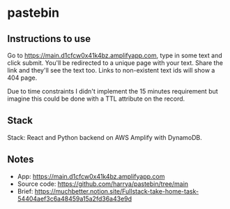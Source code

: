 # pastebin

## Instructions to use

Go to https://main.d1cfcw0x41k4bz.amplifyapp.com, type in some text and click submit. You'll be redirected to a unique page with your text. Share the link and they'll see the text too. Links to non-existent text ids will show a 404 page.

Due to time constraints I didn't implement the 15 minutes requirement but imagine this could be done with a TTL attribute on the record.

## Stack

Stack: React and Python backend on AWS Amplify with DynamoDB.

## Notes

- App: https://main.d1cfcw0x41k4bz.amplifyapp.com
- Source code: https://github.com/harrya/pastebin/tree/main
- Brief: https://muchbetter.notion.site/Fullstack-take-home-task-54404aef3c6a48459a15a2fd36a43e9d

